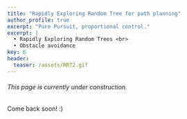 ```yaml
---
title: "Rapidly Exploring Random Tree for path planning"
author_profile: true
excerpt: "Pure Pursuit, proportional control."
excerpt: |
  • Rapidly Exploring Random Trees <br>
  • Obstacle avoidance
key: 6
header:
  teaser: /assets/RRT2.gif
---
```

###### This page is currently under construction.

Come back soon! :) 

